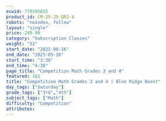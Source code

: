 ```yaml
---
ecwid: 770395015
product_id: CM-25-25-GR3-4
robots: "noindex, follow"
layout: "single"
price: 249.99
category: "Subscription Classes"
weight: "51"
start_date: "2025-08-16"
end_date: "2025-05-16"
start_time: "3:30"
end_time: "4:30"
page_title: "Competition Math Grades 3 and 4"
featured: 181
title: "Competition Math Grades 3 and 4 | Blue Ridge Boost"
day_tags: ["Saturday"]
grade_tags: ["3rd","4th"]
subject_tags: ["Math"]
difficulty: "Competition"
attributes:
---
```

